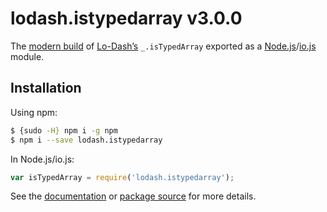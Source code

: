 # lodash.istypedarray v3.0.0

The [modern build](https://github.com/lodash/lodash/wiki/Build-Differences) of [Lo-Dash’s](https://lodash.com/) `_.isTypedArray` exported as a [Node.js](http://nodejs.org/)/[io.js](https://iojs.org/) module.

## Installation

Using npm:

```bash
$ {sudo -H} npm i -g npm
$ npm i --save lodash.istypedarray
```

In Node.js/io.js:

```js
var isTypedArray = require('lodash.istypedarray');
```

See the [documentation](https://lodash.com/docs#isTypedArray) or [package source](https://github.com/lodash/lodash/blob/3.0.0-npm-packages/lodash.istypedarray/index.js) for more details.
